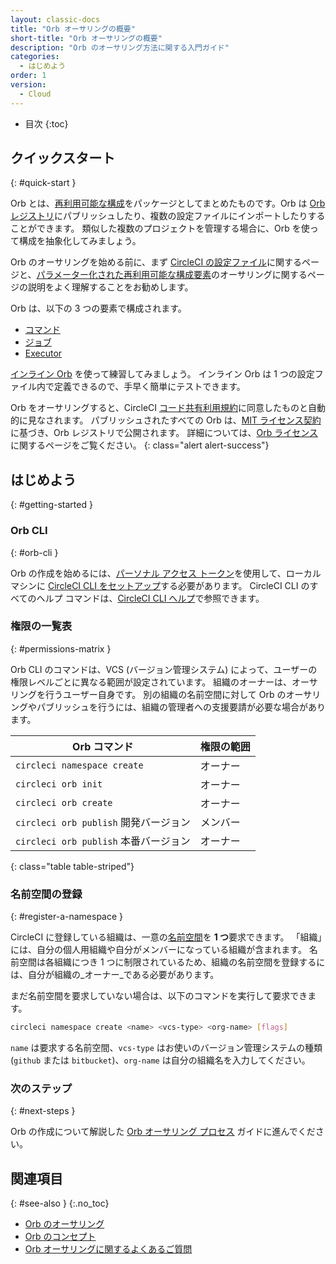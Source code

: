 ```yaml
---
layout: classic-docs
title: "Orb オーサリングの概要"
short-title: "Orb オーサリングの概要"
description: "Orb のオーサリング方法に関する入門ガイド"
categories:
  - はじめよう
order: 1
version:
  - Cloud
---
```


* 目次
{:toc}

## クイックスタート
{: #quick-start }

Orb とは、[再利用可能な構成]({{site.baseurl}}/ja/2.0/orb-concepts/#orb-configuration-elements)をパッケージとしてまとめたものです。Orb は [Orb レジストリ](https://circleci.com/developer/orbs)にパブリッシュしたり、複数の設定ファイルにインポートしたりすることができます。 類似した複数のプロジェクトを管理する場合に、Orb を使って構成を抽象化してみましょう。

Orb のオーサリングを始める前に、まず [CircleCI の設定ファイル]({{site.baseurl}}/ja/2.0/config-intro/)に関するページと、[パラメーター化された再利用可能な構成要素]({{site.baseurl}}/ja/2.0/reusing-config/)のオーサリングに関するページの説明をよく理解することをお勧めします。

Orb は、以下の 3 つの要素で構成されます。

* [コマンド]({{site.baseurl}/ja}/2.0/orb-concepts/#commands)
* [ジョブ]({{site.baseurl}}/ja/2.0/orb-concepts/#executors)
* [Executor]({{site.baseurl}}/ja/2.0/orb-concepts/#jobs)

[インライン Orb]({{site.baseurl}}/ja/2.0/reusing-config/#writing-inline-orbs) を使って練習してみましょう。 インライン Orb は 1 つの設定ファイル内で定義できるので、手早く簡単にテストできます。

Orb をオーサリングすると、CircleCI [コード共有利用規約](https://circleci.com/legal/code-sharing-terms/)に同意したものと自動的に見なされます。 パブリッシュされたすべての Orb は、[MIT ライセンス契約](https://opensource.org/licenses/MIT)に基づき、Orb レジストリで公開されます。 詳細については、[Orb ライセンス](https://circleci.com/developer/orbs/licensing)に関するページをご覧ください。
{: class="alert alert-success"}

## はじめよう
{: #getting-started }

### Orb CLI
{: #orb-cli }

Orb の作成を始めるには、[パーソナル アクセス トークン](https://app.circleci.com/settings/user/tokens)を使用して、ローカル マシンに [CircleCI CLI をセットアップ]({{site.baseurl}}/ja/2.0/local-cli/#installation)する必要があります。 CircleCI CLI のすべてのヘルプ コマンドは、[CircleCI CLI ヘルプ](https://circleci-public.github.io/circleci-cli/circleci_orb.html)で参照できます。

### 権限の一覧表
{: #permissions-matrix }

Orb CLI のコマンドは、VCS (バージョン管理システム) によって、ユーザーの権限レベルごとに異なる範囲が設定されています。 組織のオーナーは、オーサリングを行うユーザー自身です。 別の組織の名前空間に対して Orb のオーサリングやパブリッシュを行うには、組織の管理者への支援要請が必要な場合があります。

| Orb コマンド                       | 権限の範囲 |
| ------------------------------ | ----- |
| `circleci namespace create`    | オーナー  |
| `circleci orb init`            | オーナー  |
| `circleci orb create`          | オーナー  |
| `circleci orb publish` 開発バージョン | メンバー  |
| `circleci orb publish` 本番バージョン | オーナー  |
{: class="table table-striped"}

### 名前空間の登録
{: #register-a-namespace }

CircleCI に登録している組織は、一意の[名前空間]({{site.baseurl}}/ja/2.0/orb-concepts/#namespaces)を **1 つ**要求できます。 「組織」には、自分の個人用組織や自分がメンバーになっている組織が含まれます。 名前空間は各組織につき 1 つに制限されているため、組織の名前空間を登録するには、自分が組織の_オーナー_である必要があります。

まだ名前空間を要求していない場合は、以下のコマンドを実行して要求できます。
```sh
circleci namespace create <name> <vcs-type> <org-name> [flags]
```

`name` は要求する名前空間、`vcs-type` はお使いのバージョン管理システムの種類 (`github` または `bitbucket`)、`org-name` は自分の組織名を入力してください。

### 次のステップ
{: #next-steps }

Orb の作成について解説した [Orb オーサリング プロセス]({{site.baseurl}}/ja/2.0/orb-author/) ガイドに進んでください。


## 関連項目
{: #see-also }
{:.no_toc}

- [Orb のオーサリング]({{site.baseurl}}/ja/2.0/orb-author/)
- [Orb のコンセプト]({{site.baseurl}}/ja/2.0/orb-concepts/)
- [Orb オーサリングに関するよくあるご質問]({{site.baseurl}}/ja/2.0/orb-author-faq/)
